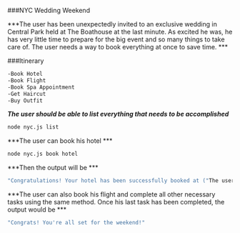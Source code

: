 ###NYC Wedding Weekend


***The user has been unexpectedly invited to an exclusive wedding in Central Park held at The Boathouse at the last minute. As excited he was, he has very little time to prepare for the big event and so many things to take care of. The user needs a way to book everything at once to save time. ***


###Itinerary
~~~bash
-Book Hotel
-Book Flight
-Book Spa Appointment
-Get Haircut
-Buy Outfit
~~~

***The user should be able to list everything that needs to be accomplished***
~~~bash
node nyc.js list
~~~

***The user can book his hotel ***
~~~bash
node nyc.js book hotel
~~~

***Then the output will be ***
~~~bash
"Congratulations! Your hotel has been successfully booked at ("The user's preferred hotel") !"
~~~

***The user can also book his flight and complete all other necessary tasks using the same method. Once his last task has been completed, the output would be ***

~~~bash
"Congrats! You're all set for the weekend!"
~~~
